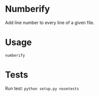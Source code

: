 Numberify
=========

Add line number to every line of a given file.

Usage
=====

`numberify` <filename>

Tests
=====

Run test:
`python setup.py nosetests`
